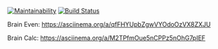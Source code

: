 [![Maintainability](https://api.codeclimate.com/v1/badges/728c151e095a9e94988b/maintainability)](https://codeclimate.com/github/helenkyryliuk/php-brain-games/maintainability)
[![Build Status](https://travis-ci.org/helenkyryliuk/php-brain-games.svg?branch=master)](https://travis-ci.org/helenkyryliuk/php-brain-games)

Brain Even: https://asciinema.org/a/qfFHYUpbZgwVYOdoOzVX8ZXJU



Brain Calc: https://asciinema.org/a/M2TPfmOue5nCPPz5nOhG7pIEF